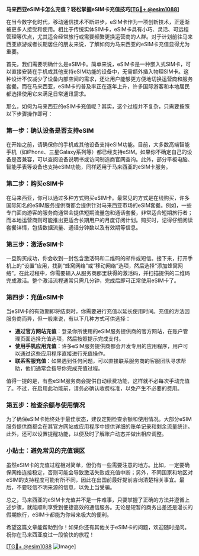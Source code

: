 **马来西亚eSIM卡怎么充值？轻松掌握eSIM卡充值技巧[[TG💪+ @esim1088](https://t.me/s/esim1088)]**

在当今数字化时代，移动通信技术不断进步，eSIM卡作为一项创新技术，正逐渐被更多人接受和使用。相比于传统实体SIM卡，eSIM卡具有小巧、灵活、可远程管理等优点，尤其适合经常旅行或需要频繁更换运营商的人群。对于计划前往马来西亚旅游或者长期居住的朋友来说，了解如何为马来西亚的eSIM卡充值显得尤为重要。

首先，我们需要明确什么是eSIM卡。简单来说，eSIM卡是一种嵌入式SIM卡，可以直接安装在手机或其他支持eSIM功能的设备中，无需额外插入物理SIM卡。这种设计不仅减少了设备内部空间的需求，还让用户能够更方便地切换运营商和服务套餐。而在马来西亚，eSIM卡的普及率正在逐年上升，许多国际游客和本地居民都选择使用它来满足日常通讯需求。

那么，如何为马来西亚的eSIM卡充值呢？其实，这个过程并不复杂，只需要按照以下步骤操作即可：

### **第一步：确认设备是否支持eSIM**
在开始之前，请确保你的手机或其他设备支持eSIM功能。目前，大多数高端智能手机（如iPhone、三星Galaxy系列等）都已经支持eSIM。如果你不确定自己的设备是否兼容，可以查阅设备说明书或访问制造商官网查询。此外，部分平板电脑、智能手表等设备也支持eSIM功能，同样适用于马来西亚的eSIM卡服务。

### **第二步：购买eSIM卡**
在马来西亚，你可以通过多种方式购买eSIM卡。最常见的方式是在线购买，许多国际知名的eSIM服务提供商都会提供针对马来西亚市场的eSIM套餐。例如，一些专门面向游客的服务商通常会提供短期流量包和通话套餐，非常适合短期旅行者；而本地运营商则可能推出更适合长期用户的月度订阅计划。购买时，记得仔细阅读套餐详情，包括数据流量、通话分钟数以及有效期等信息。

### **第三步：激活eSIM卡**
一旦购买成功，你会收到一封包含激活码和二维码的邮件或短信。接下来，打开手机上的“设置”应用，找到“蜂窝网络”或“移动网络”选项，然后选择“添加蜂窝网络”。在此过程中，你需要输入从服务商那里获得的激活码，并扫描提供的二维码完成激活。整个激活流程通常只需几分钟，完成后即可正常使用eSIM卡了。

### **第四步：充值eSIM卡**
当eSIM卡的有效期即将结束时，你需要进行充值以延长使用时间。充值的方法因服务商而异，但一般来说，有以下几种方式可供选择：
- **通过官方网站充值**：登录你所使用的eSIM服务提供商的官方网站，在账户管理页面选择充值选项，然后按照提示完成支付。
- **使用手机应用充值**：许多eSIM服务提供商都会开发专用的应用程序，用户可以通过这些应用程序直接进行充值操作。
- **联系客服充值**：如果遇到任何问题，可以直接联系服务商的客服团队寻求帮助，他们通常会指导你完成充值过程。

值得一提的是，有些eSIM服务商会提供自动续费功能，这样就不必每次手动充值了。不过，在启用此功能前，请务必确认收费标准，以免产生不必要的费用。

### **第五步：检查余额与使用情况**
为了确保eSIM卡始终处于最佳状态，建议定期检查余额和使用情况。大部分eSIM服务提供商都会在其官方网站或应用程序中提供详细的账单记录和剩余流量统计。此外，还可以设置提醒功能，以便及时了解账户动态并做出相应调整。

### **小贴士：避免常见的充值误区**
虽然eSIM卡的充值过程相对简单，但仍有一些需要注意的地方。比如，一定要确保网络连接稳定，否则可能会导致激活失败或充值中断；另外，不同国家和地区对eSIM的支持程度可能有所不同，因此在出国前最好提前咨询清楚相关事宜。最后，不要轻信不明来源的信息，以免上当受骗。

总之，马来西亚的eSIM卡充值并不是一件难事，只要掌握了正确的方法并遵循上述步骤，就能顺利享受到便捷高效的通信服务。无论是短暂的商务出差还是漫长的假期旅行，eSIM卡都能为你带来极大的便利。

希望这篇文章能帮助到你！如果你还有其他关于eSIM卡的问题，欢迎随时提问。祝你在马来西亚度过一段愉快的旅程！

[[TG💪+ @esim1088](https://t.me/s/esim1088) ![Image](https://i.postimg.cc/4NQfJmqS/Snipaste-2025-05-13-00-14-12.png)]